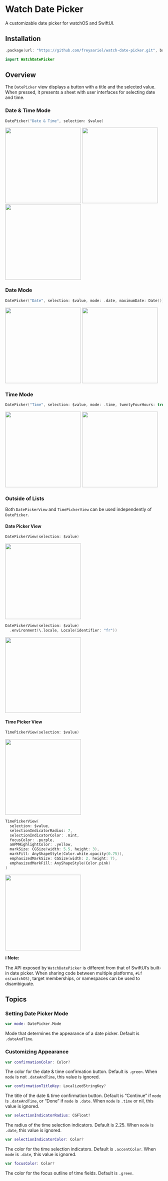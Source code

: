 # Watch Date Picker

A customizable date picker for watchOS and SwiftUI.


## Installation

```swift
.package(url: "https://github.com/freyaariel/watch-date-picker.git", branch: "main")
```

```swift
import WatchDatePicker
```


## Overview

The `DatePicker` view displays a button with a title and the selected value. When pressed, it presents a sheet with user interfaces for selecting date and time.


### Date & Time Mode

```swift
DatePicker("Date & Time", selection: $value)
```

<img src="https://github.com/freyaariel/watch-date-picker/blob/main/Screenshots/DateAndTimeMode-1.png?raw=true" alt="" width="242" /> <img src="https://github.com/freyaariel/watch-date-picker/blob/main/Screenshots/DateAndTimeMode-2.png?raw=true" alt="" width="242" /> <img src="https://github.com/freyaariel/watch-date-picker/blob/main/Screenshots/DateAndTimeMode-3.png?raw=true" alt="" width="242" />


### Date Mode

```swift
DatePicker("Date", selection: $value, mode: .date, maximumDate: Date())
```

<img src="https://github.com/freyaariel/watch-date-picker/blob/main/Screenshots/DateMode-1.png?raw=true" alt="" width="242" /> <img src="https://github.com/freyaariel/watch-date-picker/blob/main/Screenshots/DateMode-2.png?raw=true" alt="" width="242" />


### Time Mode

```swift
DatePicker("Time", selection: $value, mode: .time, twentyFourHours: true)
```

<img src="https://github.com/freyaariel/watch-date-picker/blob/main/Screenshots/TimeMode-1.png?raw=true" alt="" width="242" /> <img src="https://github.com/freyaariel/watch-date-picker/blob/main/Screenshots/TimeMode-2.png?raw=true" alt="" width="242" />


### Outside of Lists

Both `DatePickerView` and `TimePickerView` can be used independently of `DatePicker`.


#### Date Picker View

```swift
DatePickerView(selection: $value)
```

<img src="https://github.com/freyaariel/watch-date-picker/blob/main/Screenshots/DatePickerView.png?raw=true" alt="" width="242" />


```swift
DatePickerView(selection: $value)
  .environment(\.locale, Locale(identifier: "fr"))
```

<img src="https://github.com/freyaariel/watch-date-picker/blob/main/Screenshots/DatePickerView~fr.png?raw=true" alt="" width="242" />


#### Time Picker View

```swift
TimePickerView(selection: $value)
```

<img src="https://github.com/freyaariel/watch-date-picker/blob/main/Screenshots/TimePickerView.png?raw=true" alt="" width="242" />


```swift
TimePickerView(
  selection: $value,
  selectionIndicatorRadius: 7,
  selectionIndicatorColor: .mint,
  focusColor: .purple,
  amPMHighlightColor: .yellow,
  markSize: CGSize(width: 5.5, height: 3),
  markFill: AnyShapeStyle(Color.white.opacity(0.75)),
  emphasizedMarkSize: CGSize(width: 2, height: 7),
  emphasizedMarkFill: AnyShapeStyle(Color.pink)
)
```

<img src="https://github.com/freyaariel/watch-date-picker/blob/main/Screenshots/TimePickerView~custom.png?raw=true" alt="" width="242" />


**ℹ️ Note:**

The API exposed by `WatchDatePicker` is different from that of SwiftUI’s built-in date picker. When sharing code between multiple platforms, `#if os(watchOS)`, target memberships, or namespaces can be used to disambiguate.


## Topics

### Setting Date Picker Mode

```swift
var mode: DatePicker.Mode
```
Mode that determines the appearance of a date picker. Default is `.dateAndTime`.


### Customizing Appearance

```swift
var confirmationColor: Color? 
```
The color for the date & time confirmation button.
Default is `.green`.
When `mode` is not `.dateAndTime`, this value is ignored.

```swift
var confirmationTitleKey: LocalizedStringKey?
```
The title of the date & time confirmation button.
Default is “Continue” if `mode` is `.dateAndTime`, or “Done” if `mode` is `.date`.
When `mode` is `.time` or nil, this value is ignored.

```swift
var selectionIndicatorRadius: CGFloat?
```
The radius of the time selection indicators.
Default is 2.25.
When `mode` is `.date`, this value is ignored.

```swift
var selectionIndicatorColor: Color?
```
The color for the time selection indicators.
Default is `.accentColor`.
When `mode` is `.date`, this value is ignored.

```swift
var focusColor: Color?
```
The color for the focus outline of time fields.
Default is `.green`.

<!-- TODO: add more -->

